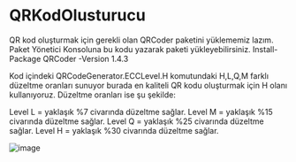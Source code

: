 # QRKodOlusturucu
 
QR kod oluşturmak için gerekli olan QRCoder paketini yüklememiz lazım. Paket Yönetici Konsoluna bu kodu yazarak paketi yükleyebilirsiniz.
Install-Package QRCoder -Version 1.4.3


Kod içindeki QRCodeGenerator.ECCLevel.H komutundaki H,L,Q,M farklı düzeltme oranları sunuyor burada en kaliteli QR kodu oluşturmak için H olanı kullanıyoruz.
Düzeltme oranları ise şu şekilde:

Level L = yaklaşık %7 civarında düzeltme sağlar.
Level M = yaklaşık %15 civarında düzeltme sağlar.
Level Q = yaklaşık %25 civarında düzeltme sağlar.
Level H = yaklaşık %30 civarında düzeltme sağlar.

![image](https://user-images.githubusercontent.com/66845211/164773104-caa649f9-24b6-47d8-be9f-8f4f3cd62e4c.png)
